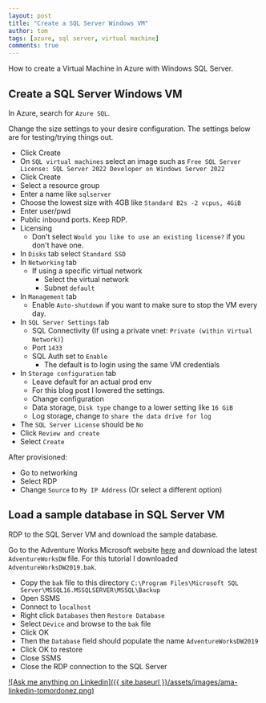```yaml
---
layout: post
title: "Create a SQL Server Windows VM"
author: tom
tags: [azure, sql server, virtual machine]
comments: true
---
```


How to create a Virtual Machine in Azure with Windows SQL Server.

## Create a SQL Server Windows VM

In Azure, search for `Azure SQL`.

Change the size settings to your desire configuration. The settings below are for testing/trying things out.

* Click Create
* On `SQL virtual machines` select an image such as `Free SQL Server License: SQL Server 2022 Developer on Windows Server 2022`
* Click Create
* Select a resource group
* Enter a name like `sqlserver`
* Choose the lowest size with 4GB like `Standard B2s -2 vcpus, 4GiB`
* Enter user/pwd
* Public inbound ports. Keep RDP.
* Licensing
  * Don't select `Would you like to use an existing license?` if you don't have one.
* In `Disks` tab select `Standard SSD`
* In `Networking` tab
  * If using a specific virtual network
    * Select the virtual network
    * Subnet `default`
* In `Management` tab
  * Enable `Auto-shutdown` if you want to make sure to stop the VM every day.
* In `SQL Server Settings` tab
  * SQL Connectivity (If using a private vnet: `Private (within Virtual Network)`)
  * Port `1433`
  * SQL Auth set to `Enable`
    * The default is to login using the same VM credentials
* In `Storage configuration` tab
  * Leave default for an actual prod env
  * For this blog post I lowered the settings.
  * Change configuration
  * Data storage, `Disk type` change to a lower setting like `16 GiB`
  * Log storage, change to `share the data drive for log`
* The `SQL Server License` should be `No`
* Click `Review and create`
* Select `Create`

After provisioned:

* Go to networking
* Select RDP
* Change `Source` to `My IP Address` (Or select a different option)

## Load a sample database in SQL Server VM

RDP to the SQL Server VM and download the sample database.

Go to the Adventure Works Microsoft website [here](https://learn.microsoft.com/en-us/sql/samples/adventureworks-install-configure?view=sql-server-ver16&tabs=ssms) and download the latest `AdventureWorksDW` file. For this tutorial I downloaded `AdventureWorksDW2019.bak`.

* Copy the `bak` file to this directory `C:\Program Files\Microsoft SQL Server\MSSQL16.MSSQLSERVER\MSSQL\Backup`
* Open SSMS
* Connect to `localhost`
* Right click `Databases` then `Restore Database`
* Select `Device` and browse to the `bak` file
* Click OK
* Then the `Database` field should populate the name `AdventureWorksDW2019`
* Click OK to restore
* Close SSMS
* Close the RDP connection to the SQL Server

[![Ask me anything on Linkedin]({{ site.baseurl }}/assets/images/ama-linkedin-tomordonez.png)](https://www.linkedin.com/in/tomordonez/)